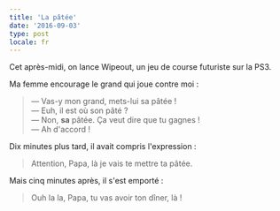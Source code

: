 ```yaml
---
title: 'La pâtée'
date: '2016-09-03'
type: post
locale: fr
---
```


Cet après-midi, on lance Wipeout, un jeu de course futuriste sur la PS3.

<!-- more -->

Ma femme encourage le grand qui joue contre moi :

> — Vas-y mon grand, mets-lui sa pâtée !  
> — Euh, il est où son pâté ?  
> — Non, **sa** pâtée. Ça veut dire que tu gagnes !  
> — Ah d'accord !

Dix minutes plus tard, il avait compris l'expression :

> Attention, Papa, là je vais te mettre ta pâtée.

Mais cinq minutes après, il s'est emporté :

> Ouh la la, Papa, tu vas avoir ton dîner, là !
